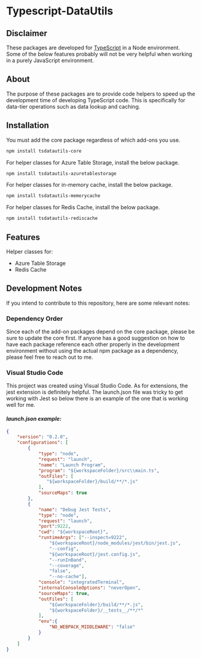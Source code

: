# Typescript-DataUtils

## Disclaimer

These packages are developed for [TypeScript](http://www.typescriptlang.org/) in a Node environment. Some of the below features probably will not be very helpful when working in a purely JavaScript environment.

## About

The purpose of these packages are to provide code helpers to speed up the development time of developing TypeScript code. This is specifically for data-tier operations such as data lookup and caching.

## Installation

You must add the core package regardless of which add-ons you use.

```sh
npm install tsdatautils-core
```

For helper classes for Azure Table Storage, install the below package.

```sh
npm install tsdatautils-azuretablestorage
```

For helper classes for in-memory cache, install the below package.

```sh
npm install tsdatautils-memorycache
```

For helper classes for Redis Cache, install the below package.

```sh
npm install tsdatautils-rediscache
```

## Features

Helper classes for:

* Azure Table Storage
* Redis Cache

## Development Notes

If you intend to contribute to this repository, here are some relevant notes:

### Dependency Order

Since each of the add-on packages depend on the core package, please be sure to update the core first. If anyone has a good suggestion on how to have each package reference each other properly in the development environment without using the actual npm package as a dependency, please feel free to reach out to me.

### Visual Studio Code

This project was created using Visual Studio Code. As for extensions, the jest extension is definitely helpful. The launch.json file was tricky to get working with Jest so below there is an example of the one that is working well for me.

#### _launch.json example:_

```json
{
    "version": "0.2.0",
    "configurations": [
        {
            "type": "node",
            "request": "launch",
            "name": "Launch Program",
            "program": "${workspaceFolder}/src\\main.ts",
            "outFiles": [
               "${workspaceFolder}/build/**/*.js"
            ],
            "sourceMaps": true
        },
        {
            "name": "Debug Jest Tests",
            "type": "node",
            "request": "launch",
            "port":9222,
            "cwd": "${workspaceRoot}",
            "runtimeArgs": ["--inspect=9222",
                "${workspaceRoot}/node_modules/jest/bin/jest.js",
                "--config",
                "${workspaceRoot}/jest.config.js",
                "--runInBand",
                "--coverage",
                "false",
                "--no-cache"],
            "console": "integratedTerminal",
            "internalConsoleOptions": "neverOpen",
            "sourceMaps": true,
            "outFiles": [
                "${workspaceFolder}/build/**/*.js",
                "${workspaceFolder}/__tests__/**/*"
            ],
            "env":{
                "NO_WEBPACK_MIDDLEWARE": "false"
            }
        }
    ]
}
```